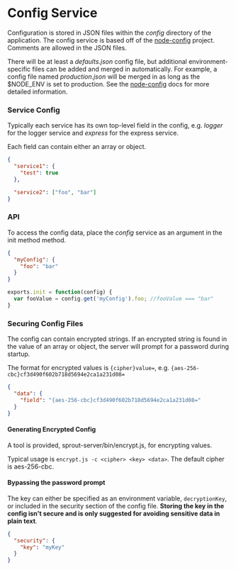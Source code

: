 # Config Service

Configuration is stored in JSON files within the *config* directory of the application.
The config service is based off of the [node-config](https://github.com/lorenwest/node-config) project. Comments are allowed in the JSON files.

There will be at least a *defaults.json* config file, but additional environment-specific files can be added and merged in automatically.
For example, a config file named *production.json* will be merged in as long as the $NODE_ENV is set to production.
See the [node-config](https://github.com/lorenwest/node-config/wiki/Configuration-Files) docs for more detailed information.


### Service Config
Typically each service has its own top-level field in the config, e.g. *logger* for the logger service and *express* for the express service.

Each field can contain either an array or object.

```json
{
  "service1": {
    "test": true
  },

  "service2": ["foo", "bar"]
}
```


### API

To access the config data, place the *config* service as an argument in the init method method.

```json
{
  "myConfig": {
    "foo": "bar"
  }
}
```

```js
exports.init = function(config) {
  var fooValue = config.get('myConfig').foo; //fooValue === "bar"
}
```

### Securing Config Files
The config can contain encrypted strings.  If an encrypted string is found in the value of an array or object,
the server will prompt for a password during startup.

The format for encrypted values is `{cipher}value=`, e.g. `{aes-256-cbc}cf3d490f602b718d5694e2ca1a231d08=`

```json
{
  "data": {
    "field": "{aes-256-cbc}cf3d490f602b718d5694e2ca1a231d08="
  }
}
```
#### Generating Encrypted Config
A tool is provided, sprout-server/bin/encrypt.js, for encrypting values.

Typical usage is `encrypt.js -c <cipher> <key> <data>`.  The default cipher is aes-256-cbc.

#### Bypassing the password prompt
The key can either be specified as an environment variable, `decryptionKey`, or included in the security section of the config file.
**Storing the key in the config isn't secure and is only suggested for avoiding sensitive data in plain text**.

```json
{
  "security": {
    "key": "myKey"
  }
}
```
